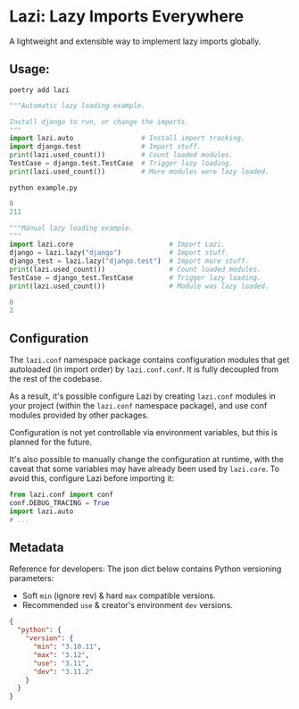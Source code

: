 # Lazi: Lazy Imports Everywhere

A lightweight and extensible way to implement lazy imports globally.

## Usage:

```shell
poetry add lazi
```

```python
"""Automatic lazy loading example.

Install django to run, or change the imports.
"""
import lazi.auto                 # Install import tracking.
import django.test               # Import stuff.
print(lazi.used_count())         # Count loaded modules.
TestCase = django.test.TestCase  # Trigger lazy loading.
print(lazi.used_count())         # More modules were lazy loaded.
```

```shell
python example.py
```

```python
0
211
```

```python
"""Manual lazy loading example.
"""
import lazi.core                        # Import Lazi.
django = lazi.lazy("django")            # Import stuff.
django_test = lazi.lazy("django.test")  # Import more stuff.
print(lazi.used_count())                # Count loaded modules.
TestCase = django_test.TestCase         # Trigger lazy loading.
print(lazi.used_count())                # Module was lazy loaded.
```

```python
0
2
```

## Configuration

The `lazi.conf` namespace package contains configuration modules
that get autoloaded (in import order) by `lazi.conf.conf`.
It is fully decoupled from the rest of the codebase.

As a result, it's possible configure Lazi by creating `lazi.conf`
modules in your project (within the `lazi.conf` namespace package),
and use conf modules provided by other packages.

Configuration is not yet controllable via environment variables,
but this is planned for the future.

It's also possible to manually change the configuration at runtime,
with the caveat that some variables may have already been used by
`lazi.core`. To avoid this, configure Lazi before importing it:

```python
from lazi.conf import conf
conf.DEBUG_TRACING = True
import lazi.auto
# ...
```


## Metadata

Reference for developers: The json dict below contains Python versioning parameters:
- Soft `min` (ignore rev) & hard `max` compatible versions.
- Recommended `use` & creator's environment `dev` versions.

```json
{
  "python": {
    "version": {
      "min": "3.10.11",
      "max": "3.12",
      "use": "3.11",
      "dev": "3.11.2"
    }
  }
}
```